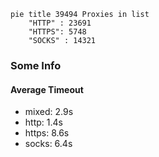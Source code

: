 
```mermaid
pie title 39494 Proxies in list
    "HTTP" : 23691
    "HTTPS": 5748
    "SOCKS" : 14321
```

### Some Info
#### Average Timeout

- mixed: 2.9s
- http: 1.4s
- https: 8.6s
- socks: 6.4s